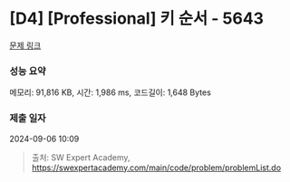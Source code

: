 # [D4] [Professional] 키 순서 - 5643 

[문제 링크](https://swexpertacademy.com/main/code/problem/problemDetail.do?contestProbId=AWXQsLWKd5cDFAUo) 

### 성능 요약

메모리: 91,816 KB, 시간: 1,986 ms, 코드길이: 1,648 Bytes

### 제출 일자

2024-09-06 10:09



> 출처: SW Expert Academy, https://swexpertacademy.com/main/code/problem/problemList.do